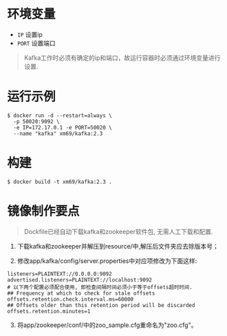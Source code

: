 # 环境变量

* `IP` 设置ip
*  `PORT` 设置端口

> Kafka工作时必须有确定的ip和端口，故运行容器时必须通过环境变量进行设置.

# 运行示例

```
$ docker run -d --restart=always \
  -p 50020:9092 \
  -e IP=172.17.0.1 -e PORT=50020 \
  --name "kafka" xm69/kafka:2.3
```

# 构建

```
$ docker build -t xm69/kafka:2.3 .
```

# 镜像制作要点

> Dockfile已经自动下载kafka和zookeeper软件包, 无需人工下载和配置.

1. 下载kafka和zookeeper并解压到resource/中,解压后文件夹应去除版本号；

2. 修改app/kafka/config/server.properties中对应项修改为下面这样:
```
listeners=PLAINTEXT://0.0.0.0:9092
advertised.listeners=PLAINTEXT://localhost:9092
# 以下两个配置必须配合使用, 即检查间隔时间必须小于等于offsets超时时间.
## Frequency at which to check for stale offsets
offsets.retention.check.interval.ms=60000
## Offsets older than this retention period will be discarded
offsets.retention.minutes=1
```

3. 将app/zookeeper/conf/中的zoo_sample.cfg重命名为"zoo.cfg"。

